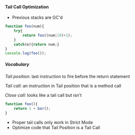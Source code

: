 
#### Tail Call Optimization

-  Previous stacks are GC'd

```javascript
function foo(num){
    try{
        return foo((num||0)+1);
    }
    catch(e){return num;}
}
console.log(foo());
```

##### Vocabulary

*Tail position:* last instruction to fire before the return statement

*Tail call:* an instruction in Tail position that is a method call

*Close call:* looks like a tail call but isn't

```javascript
function foo(){
    return 1 + bar();
}
```

- Proper tail calls only work in Strict Mode
- Optimize code that Tail Position is a Tail Call